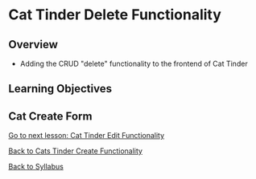 # Cat Tinder Delete Functionality

## Overview
- Adding the CRUD "delete" functionality to the frontend of Cat Tinder

## Learning Objectives

## Cat Create Form

[ Go to next lesson: Cat Tinder Edit Functionality ](./cat-edit.md)

[ Back to Cats Tinder Create Functionality ](./cat-create.md)

[ Back to Syllabus ](../../README.md)
